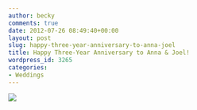 ```yaml
---
author: becky
comments: true
date: 2012-07-26 08:49:40+00:00
layout: post
slug: happy-three-year-anniversary-to-anna-joel
title: Happy Three-Year Anniversary to Anna & Joel!
wordpress_id: 3265
categories:
- Weddings
---
```


[![](http://www.beckyjenson.com/wp-content/uploads/2012/03/blog-July09-00011.jpg)](http://www.beckyjenson.com/wp-content/uploads/2012/03/blog-July09-00011.jpg)
